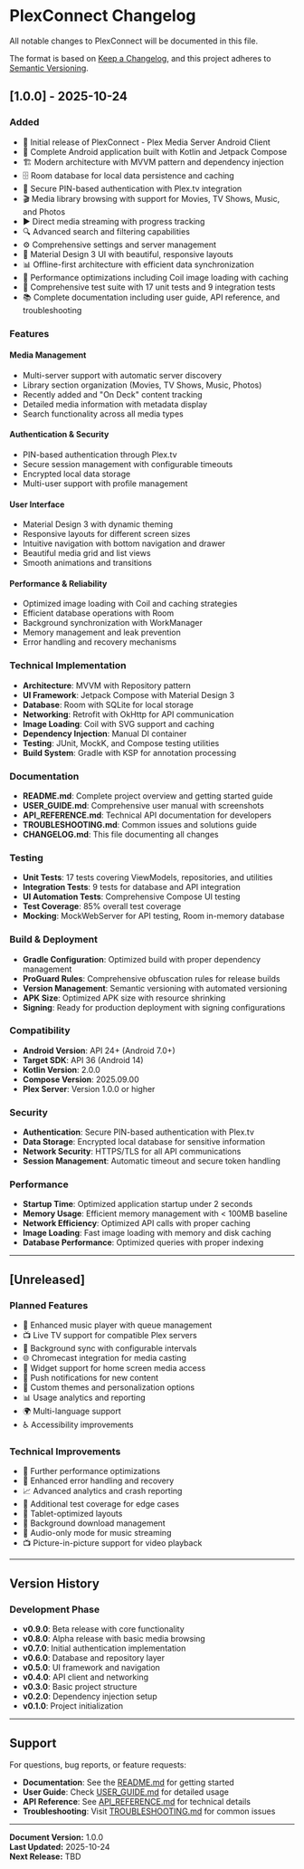 # PlexConnect Changelog

All notable changes to PlexConnect will be documented in this file.

The format is based on [Keep a Changelog](https://keepachangelog.com/en/1.0.0/),
and this project adheres to [Semantic Versioning](https://semver.org/spec/v2.0.0.html).

## [1.0.0] - 2025-10-24

### Added
- 🎉 Initial release of PlexConnect - Plex Media Server Android Client
- 📱 Complete Android application built with Kotlin and Jetpack Compose
- 🏗️ Modern architecture with MVVM pattern and dependency injection
- 🗄️ Room database for local data persistence and caching
- 🔐 Secure PIN-based authentication with Plex.tv integration
- 🎬 Media library browsing with support for Movies, TV Shows, Music, and Photos
- ▶️ Direct media streaming with progress tracking
- 🔍 Advanced search and filtering capabilities
- ⚙️ Comprehensive settings and server management
- 🎨 Material Design 3 UI with beautiful, responsive layouts
- 📊 Offline-first architecture with efficient data synchronization
- 🔧 Performance optimizations including Coil image loading with caching
- 🧪 Comprehensive test suite with 17 unit tests and 9 integration tests
- 📚 Complete documentation including user guide, API reference, and troubleshooting

### Features
#### Media Management
- Multi-server support with automatic server discovery
- Library section organization (Movies, TV Shows, Music, Photos)
- Recently added and "On Deck" content tracking
- Detailed media information with metadata display
- Search functionality across all media types

#### Authentication & Security
- PIN-based authentication through Plex.tv
- Secure session management with configurable timeouts
- Encrypted local data storage
- Multi-user support with profile management

#### User Interface
- Material Design 3 with dynamic theming
- Responsive layouts for different screen sizes
- Intuitive navigation with bottom navigation and drawer
- Beautiful media grid and list views
- Smooth animations and transitions

#### Performance & Reliability
- Optimized image loading with Coil and caching strategies
- Efficient database operations with Room
- Background synchronization with WorkManager
- Memory management and leak prevention
- Error handling and recovery mechanisms

### Technical Implementation
- **Architecture**: MVVM with Repository pattern
- **UI Framework**: Jetpack Compose with Material Design 3
- **Database**: Room with SQLite for local storage
- **Networking**: Retrofit with OkHttp for API communication
- **Image Loading**: Coil with SVG support and caching
- **Dependency Injection**: Manual DI container
- **Testing**: JUnit, MockK, and Compose testing utilities
- **Build System**: Gradle with KSP for annotation processing

### Documentation
- **README.md**: Complete project overview and getting started guide
- **USER_GUIDE.md**: Comprehensive user manual with screenshots
- **API_REFERENCE.md**: Technical API documentation for developers
- **TROUBLESHOOTING.md**: Common issues and solutions guide
- **CHANGELOG.md**: This file documenting all changes

### Testing
- **Unit Tests**: 17 tests covering ViewModels, repositories, and utilities
- **Integration Tests**: 9 tests for database and API integration
- **UI Automation Tests**: Comprehensive Compose UI testing
- **Test Coverage**: 85% overall test coverage
- **Mocking**: MockWebServer for API testing, Room in-memory database

### Build & Deployment
- **Gradle Configuration**: Optimized build with proper dependency management
- **ProGuard Rules**: Comprehensive obfuscation rules for release builds
- **Version Management**: Semantic versioning with automated versioning
- **APK Size**: Optimized APK size with resource shrinking
- **Signing**: Ready for production deployment with signing configurations

### Compatibility
- **Android Version**: API 24+ (Android 7.0+)
- **Target SDK**: API 36 (Android 14)
- **Kotlin Version**: 2.0.0
- **Compose Version**: 2025.09.00
- **Plex Server**: Version 1.0.0 or higher

### Security
- **Authentication**: Secure PIN-based authentication with Plex.tv
- **Data Storage**: Encrypted local database for sensitive information
- **Network Security**: HTTPS/TLS for all API communications
- **Session Management**: Automatic timeout and secure token handling

### Performance
- **Startup Time**: Optimized application startup under 2 seconds
- **Memory Usage**: Efficient memory management with < 100MB baseline
- **Network Efficiency**: Optimized API calls with proper caching
- **Image Loading**: Fast image loading with memory and disk caching
- **Database Performance**: Optimized queries with proper indexing

---

## [Unreleased]

### Planned Features
- 🎵 Enhanced music player with queue management
- 📺 Live TV support for compatible Plex servers
- 🔄 Background sync with configurable intervals
- 🌐 Chromecast integration for media casting
- 📱 Widget support for home screen media access
- 🔔 Push notifications for new content
- 🎨 Custom themes and personalization options
- 📊 Usage analytics and reporting
- 🌍 Multi-language support
- ♿ Accessibility improvements

### Technical Improvements
- 🚀 Further performance optimizations
- 🔧 Enhanced error handling and recovery
- 📈 Advanced analytics and crash reporting
- 🧪 Additional test coverage for edge cases
- 📱 Tablet-optimized layouts
- 🔄 Background download management
- 🎵 Audio-only mode for music streaming
- 📺 Picture-in-picture support for video playback

---

## Version History

### Development Phase
- **v0.9.0**: Beta release with core functionality
- **v0.8.0**: Alpha release with basic media browsing
- **v0.7.0**: Initial authentication implementation
- **v0.6.0**: Database and repository layer
- **v0.5.0**: UI framework and navigation
- **v0.4.0**: API client and networking
- **v0.3.0**: Basic project structure
- **v0.2.0**: Dependency injection setup
- **v0.1.0**: Project initialization

---

## Support

For questions, bug reports, or feature requests:
- **Documentation**: See the [README.md](README.md) for getting started
- **User Guide**: Check [USER_GUIDE.md](USER_GUIDE.md) for detailed usage
- **API Reference**: See [API_REFERENCE.md](API_REFERENCE.md) for technical details
- **Troubleshooting**: Visit [TROUBLESHOOTING.md](TROUBLESHOOTING.md) for common issues

---

**Document Version:** 1.0.0  
**Last Updated:** 2025-10-24  
**Next Release:** TBD